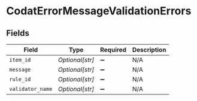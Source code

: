 # CodatErrorMessageValidationErrors


## Fields

| Field              | Type               | Required           | Description        |
| ------------------ | ------------------ | ------------------ | ------------------ |
| `item_id`          | *Optional[str]*    | :heavy_minus_sign: | N/A                |
| `message`          | *Optional[str]*    | :heavy_minus_sign: | N/A                |
| `rule_id`          | *Optional[str]*    | :heavy_minus_sign: | N/A                |
| `validator_name`   | *Optional[str]*    | :heavy_minus_sign: | N/A                |